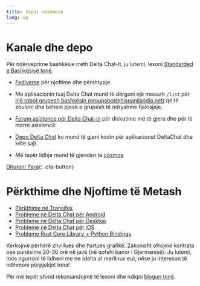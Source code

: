 ```yaml
---
title: Jepni ndihmesë
lang: sq
---
```


# Kanale dhe depo

Për ndërveprime bashkësie rreth Delta Chat-it, ju lutemi, lexoni [Standarded e Bashkësisë tonë](community-standards).

- [Fediverse](https://chaos.social/web/@delta) për njoftime dhe përshtypje.

- Me aplikacionin tuaj Delta Chat mund të dërgoni një mesazh `/list` për [një
  robot grupesh bashkësie (groupsbot@hispanilandia.net)](mailto:groupsbot@hispanilandia.net) që të zbuloni dhe bëheni pjesë e grupesh të ndryshme fjalosjeje.

- [Forum asistence për Delta Chat-in](https://support.delta.chat) për
  diskutime më të gjera dhe për të marrë asistencë.

- [Depo Delta Chat](https://github.com/deltachat/) ku mund
  të gjeni kodin për aplikacionet DeltaChat dhe këtë sajt.

- Më tepër lidhje mund të gjenden te [cosmos](https://cosmos.delta.chat)

[Dhuroni Para](donate){: .cta-button}

# Përkthime dhe Njoftime të Metash

- [Përkthime në Transifex](https://www.transifex.com/delta-chat/public/)
- [Probleme në Delta Chat për Android](https://github.com/deltachat/deltachat-android/issues)
- [Probleme në Delta Chat për Desktop](https://github.com/deltachat/deltachat-desktop/issues)
- [Probleme në Delta Chat për iOS](https://github.com/deltachat/deltachat-ios/issues)
- [Probleme Rust Core Library + Python Bindings](https://github.com/deltachat/deltachat-core-rust/issues)

Kërkojmë përherë zhvillues dhe hartues grafikë.
Zakonisht ofrojmë kontrata ose punësime 20-30 orë në javë (në qofshi banor i Gjermanisë).
Ju lutemi, mos ngurroni të lidheni me ne (delta at merlinux eu),
nëse ju intereson të ndihmoni përpjekjet tona!

Për më tepër sfond rekomandojmë të lexoni dhe ndiqni [blogun tonë](https://delta.chat/en/blog).
